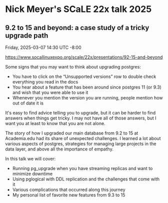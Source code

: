 # Nick Meyer's SCaLE 22x talk 2025

## 9.2 to 15 and beyond: a case study of a tricky upgrade path

Friday, 2025-03-07 14:30 UTC -8:00

https://www.socallinuxexpo.org/scale/22x/presentations/92-15-and-beyond

Some signs that you may want to think about upgrading postgres:
* You have to click on the “Unsupported versions” row to double check everything you read in the docs
* You hear about a feature that has been around since postgres 11 (or 9.3) and wish that you were able to use it
* Whenever you mention the version you are running, people mention how out of date it is

It's easy to find advice telling you to upgrade, but it can be harder to find answers when things get tricky. I may not have all of those answers, but I want you at least to know that you are not alone.

The story of how I upgraded our main database from 9.2 to 15 at Academia.edu had its share of unexpected challenges. I learned a lot about various aspects of postgres, strategies for managing large projects in the data layer, and above all the importance of empathy.

In this talk we will cover:
* Running pg_upgrade when you have streaming replicas and want to minimize downtime
* Using pglogical with DDL replication and the challenges that come with it
* Various complications that occurred along this journey
* My personal list of favorite new features from 9.3 to 15
